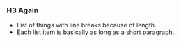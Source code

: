 ### H3 Again

* List of things with line breaks because of length.
* Each list item is basically as long as a short paragraph.
